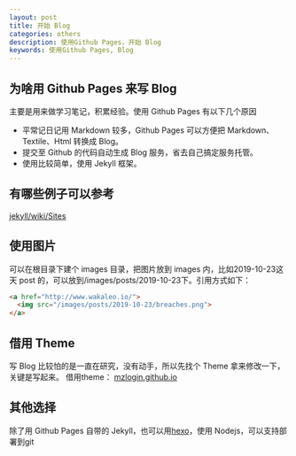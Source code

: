 ```yaml
---
layout: post
title: 开始 Blog
categories: others
description: 使用Github Pages，开始 Blog
keywords: 使用Github Pages, Blog
---
```



## 为啥用 Github Pages 来写 Blog
主要是用来做学习笔记，积累经验。使用 Github Pages 有以下几个原因
- 平常记日记用 Markdown 较多，Github Pages 可以方便把 Markdown、Textile、Html 转换成 Blog。
- 提交至 Github 的代码自动生成 Blog 服务，省去自己搞定服务托管。
- 使用比较简单，使用 Jekyll 框架。

## 有哪些例子可以参考
[jekyll/wiki/Sites](https://github.com/jekyll/jekyll/wiki/Sites)

## 使用图片
可以在根目录下建个 images 目录，把图片放到 images 内，比如2019-10-23这天 post 的，可以放到/images/posts/2019-10-23下。引用方式如下：  

```html
<a href="http://www.wakaleo.io/">
  <img src="/images/posts/2019-10-23/breaches.png">
</a>
```

## 借用 Theme
写 Blog 比较怕的是一直在研究，没有动手，所以先找个 Theme 拿来修改一下，关键是写起来。
借用theme： [mzlogin.github.io](https://github.com/mzlogin/mzlogin.github.io)

## 其他选择
除了用 Github Pages 自带的 Jekyll，也可以用[hexo](https://hexo.io/zh-cn/docs/)，使用 Nodejs，可以支持部署到git